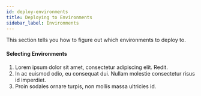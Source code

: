 ```yaml
---
id: deploy-environments
title: Deploying to Environments
sidebar_label: Environments
---
```

This section tells you how to figure out which environments to deploy to.  

#### Selecting Environments  
1. Lorem ipsum dolor sit amet, consectetur adipiscing elit. Redit.
2. In ac euismod odio, eu consequat dui. Nullam molestie consectetur risus id imperdiet.
3. Proin sodales ornare turpis, non mollis massa ultricies id.
